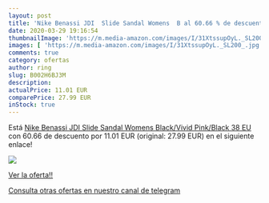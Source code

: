 ```yaml
---
layout: post
title: 'Nike Benassi JDI  Slide Sandal Womens  B al 60.66 % de descuento'
date: 2020-03-29 19:16:54
thumbnailImage: 'https://m.media-amazon.com/images/I/31XtssupOyL._SL200_.jpg'
images: [ 'https://m.media-amazon.com/images/I/31XtssupOyL._SL200_.jpg' ]
comments: true
category: ofertas
author: ring
slug: B002H6BJ3M
description:
actualPrice: 11.01 EUR
comparePrice: 27.99 EUR
inStock: true
---
```


Está [Nike Benassi JDI  Slide Sandal Womens  Black/Vivid Pink/Black  38 EU](https://www.amazon.com/dp/B002H6BJ3M/?tag=redken08-20) con 60.66 de descuento por 11.01 EUR (original: 27.99 EUR) en el siguiente enlace!

[![](https://m.media-amazon.com/images/I/31XtssupOyL._SL200_.jpg)](https://www.amazon.com/dp/B002H6BJ3M/?tag=redken08-20)

[Ver la oferta!!](https://www.amazon.com/dp/B002H6BJ3M/?tag=redken08-20)

[Consulta otras ofertas en nuestro canal de telegram](https://t.me/s/ofertas25)
